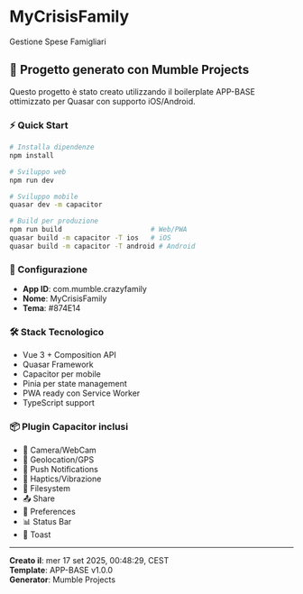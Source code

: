 # MyCrisisFamily

Gestione Spese Famigliari

## 🚀 Progetto generato con Mumble Projects

Questo progetto è stato creato utilizzando il boilerplate APP-BASE ottimizzato per Quasar con supporto iOS/Android.

### ⚡ Quick Start

```bash
# Installa dipendenze
npm install

# Sviluppo web
npm run dev

# Sviluppo mobile
quasar dev -m capacitor

# Build per produzione
npm run build                      # Web/PWA
quasar build -m capacitor -T ios   # iOS
quasar build -m capacitor -T android # Android
```

### 📱 Configurazione

- **App ID**: com.mumble.crazyfamily
- **Nome**: MyCrisisFamily
- **Tema**: #874E14

### 🛠️ Stack Tecnologico

- Vue 3 + Composition API
- Quasar Framework
- Capacitor per mobile
- Pinia per state management
- PWA ready con Service Worker
- TypeScript support

### 📦 Plugin Capacitor inclusi

- 📸 Camera/WebCam
- 📍 Geolocation/GPS
- 🔔 Push Notifications
- 📱 Haptics/Vibrazione
- 📁 Filesystem
- 📤 Share
- 💾 Preferences
- 📊 Status Bar
- 🍞 Toast

---

**Creato il**: mer 17 set 2025, 00:48:29, CEST  
**Template**: APP-BASE v1.0.0  
**Generator**: Mumble Projects

